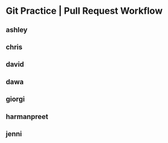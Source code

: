 # Git Practice | Pull Request Workflow

## ashley
## chris
## david
## dawa
## giorgi
## harmanpreet
## jenni




